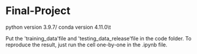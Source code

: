 # Final-Project

 python version 3.9.7/ conda version 4.11.0\t

 Put the 'training_data'file and 'testing_data_release'file in the code folder.
 To reproduce the result, just run the cell one-by-one in the .ipynb file. 
